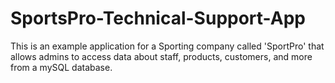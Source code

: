 # SportsPro-Technical-Support-App
This is an example application for a Sporting company called 'SportPro' that allows admins to access data about staff, products, customers, and more from a mySQL database. 
